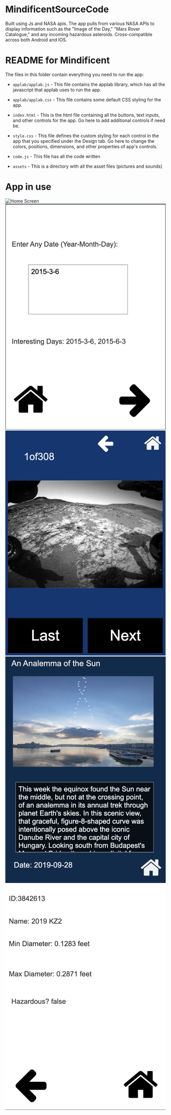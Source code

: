 # MindificentSourceCode
Built using Js and NASA apis. The app pulls from various NASA APIs to display information such as the "Image of the Day," "Mars Rover Catalogue," and any incoming hazardous asteroids. Cross-compatible across both Android and IOS.

# README for Mindificent #

The files in this folder contain everything you need to run the app:

* `applab/applab.js` - This file contains the applab library, which has all the
  javascript that applab uses to run the app.

* `applab/applab.css` - This file contains some default CSS styling for the app.

* `index.html` - This is the html file containing all the buttons, text inputs, and other controls for
  the app. Go here to add additional controls if need be.

* `style.css` - This file defines the custom styling for each control in the
  app that you specified under the Design tab. Go here to change the colors,
  positions, dimensions, and other properties of app's controls.

* `code.js` - This file has all the code written

* `assets` - This is a directory with all the asset files (pictures and sounds)
 

 # App in use
 
![Home Screen]()
![Rover Viewbook Date Screen](https://github.com/AveekD/MindificentSourceCode/blob/master/MarsRoverViewBook.png)
![Rover Viewbook Images](https://github.com/AveekD/MindificentSourceCode/blob/master/RoverViewbookImages.png)
![Image of The Day](https://github.com/AveekD/MindificentSourceCode/blob/master/MindificentImageOfDay.png)
![Hazardous Asteroid Detection](https://github.com/AveekD/MindificentSourceCode/blob/master/HazardousAsteroidDetection.png)




 
 
